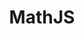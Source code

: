 ---
title: MathJS
desc: A Javascript library for simple mathematical operations
url: https://kaizer1v.github.io/mathjs
thumbnail: mathjs-logo.svg

banner: |
  <div class="jumbotron jumbotron-fluid" style="background: #F2C36D;">
    <?xml version="1.0" encoding="UTF-8"?>
    <svg width="100%" height="350px" viewBox="0 0 600 350" version="1.1" xmlns="http://www.w3.org/2000/svg" xmlns:xlink="http://www.w3.org/1999/xlink">
      <!-- Generator: Sketch 54.1 (76490) - https://sketchapp.com -->
      <title>mathjs-logo</title>
      <desc>a javascript library for mathematical operations.</desc>
      <g id="mathjs-logo" stroke="none" stroke-width="1" fill="none" fill-rule="evenodd">
        <rect fill="#F2C36D" x="0" y="0" width="600" height="350"></rect>
        <text id="mathjs" font-family="SpaceMono-Regular, Space Mono" font-size="40" font-weight="normal" fill="#373737">
          <tspan x="227" y="186">mathjs</tspan>
        </text>
        <text id="a-javascript-library" font-family="SpaceMono-Regular, Space Mono" font-size="12" font-weight="normal" fill="#373737">
          <tspan x="105" y="205">a javascript library for simple mathetical operations</tspan>
        </text>
      </g>
    </svg>
  </div>

intro: |

  <h3>The Challenge</h3>

  When I used to work on data visualisations using `d3.js` library, I found myself performing quite a few data filtering and data operations on the javascript end, this was primarily due to the gap between the data being returned from the API or the backend, and the format of data in which the d3 chart required, with respect to the structure of the JSON object or Array.

  There were quite a few repeated operations I performed on an occassional basis like taking intersections of two columns of data in order to find the commonalities on a graph using an interaction. Similarly, there were times when I simply wanted to provide the statistical mean and median of a data set.

  These are some of the basic functions provided into the library I wrote.

  This library has been written in plain javascript / ES6 with no dependencies in order to make it run faster. It was also a test of writing pure operational javascript.

  I used a library called [rollup.js](https://rollupjs.org/guide/en/) which helped me divide every function as a separate module, for ease of code maintainence as well as for ease of extensibility, which also helped compile the library into a single file, easily installable via NPM.

  <div class="row justify-content-center">
    <figure class="figure">
      <img src="/assets/images/mathjs-project-ss-1.jpg" class="figure-img img-fluid rounded" alt="..." style="height: 400px">
      <figcaption class="figure-caption text-center">MathJS Documentation</figcaption>
    </figure>
  </div>

  <h3> Usage </h3>

  **Trying to flatten an array**

  ```javascript
  MJ.arrayFlatten([1, 2, [3, 4, [5, 6], [7]], [8, 9]])
  // [1, 2, 3, 4, 5, 6, 7, 8, 9]
  ```

  **Find difference between two arrays**

  ```javascript
  MJ.arrayDiff([1, 2, 3, 4], [1, 4, 2])
  // [3]
  MJ.arrayDiff([1, 423, 64], [1, 64, 23, 521, 423])
  // [] since there are no elements on the left which are NOT present on the right
  ```

  You can find out more about the other basic functionalities in the [documentation page](http://kaizer1v.github.io/mathjs/).

  This library is also published on [NPM](https://www.npmjs.com/package/simplemathjs) and can be installed via the node package manager

---